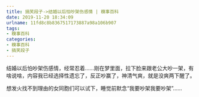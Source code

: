 ```yaml
---
title: 搞笑段子->结婚以后怕吵架伤感情 | 糗事百科
date: 2019-11-20 18:34:09
urlname: 11fd8c8b8367517173887a98a106b907
tags: 
- 糗事百科
categories:
- 糗事百科
- 搞笑段子
---
```

结婚以后怕吵架伤感情，经常忍着……刚在梦里面，拉下脸来跟老公大吵一架，有啥说啥，内容我已经选择性遗忘了，反正吵赢了，神清气爽，就是没爽两下醒了。

想发火找不到理由的女同胞们可以试下，睡觉前默念“我要吵架我要吵架”……


